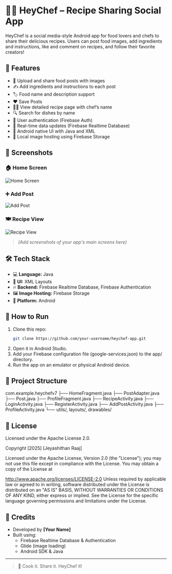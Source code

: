 # 👨‍🍳 HeyChef – Recipe Sharing Social App

HeyChef is a social media-style Android app for food lovers and chefs to share their delicious recipes. Users can post food images, add ingredients and instructions, like and comment on recipes, and follow their favorite creators!

## 🚀 Features

- 📸 Upload and share food posts with images
- ✍️ Add ingredients and instructions to each post
- 🏷️ Food name and description support
- ❤️ Save Posts
- 🧑‍🍳 View detailed recipe page with chef’s name
- 🔍 Search for dishes by name
- 🔐 User authentication (Firebase Auth)
- 🔄 Real-time data updates (Firebase Realtime Database)
- 📲 Android native UI with Java and XML
- 💾 Local image hosting using Firebase Storage

## 📸 Screenshots

### 🏠 Home Screen
![Home Screen](screenshots/home.png)

### ➕ Add Post
![Add Post](screenshots/add_post.png)

### 🍽️ Recipe View
![Recipe View](screenshots/recipe_view.png)

> _(Add screenshots of your app's main screens here)_

## 🛠 Tech Stack

- 💻 **Language:** Java  
- 🎨 **UI:** XML Layouts  
- 🔥 **Backend:** Firebase Realtime Database, Firebase Authentication  
- 🖼️ **Image Hosting:** Firebase Storage 
- 📱 **Platform:** Android  

## 🧪 How to Run

1. Clone this repo:
   ```bash
   git clone https://github.com/your-username/heychef-app.git
2. Open it in Android Studio.
3. Add your Firebase configuration file (google-services.json) to the app/ directory.
4. Run the app on an emulator or physical Android device.

## 📂 Project Structure

com.example.heychefv7
├── HomeFragment.java
├── PostAdapter.java
├── Post.java
├── ProfileFragment.java
├── RecipeActivity.java
├── LoginActivity.java
├── RegisterActivity.java
├── AddPostActivity.java
├── ProfileActivity.java
└── utils/, layouts/, drawables/

## 📄 License
Licensed under the Apache License 2.0.

Copyright [2025] [Jeyashithan Raaj]

Licensed under the Apache License, Version 2.0 (the "License");
you may not use this file except in compliance with the License.
You may obtain a copy of the License at

   http://www.apache.org/licenses/LICENSE-2.0
Unless required by applicable law or agreed to in writing, software distributed under the License is distributed on an "AS IS" BASIS, WITHOUT WARRANTIES OR CONDITIONS OF ANY KIND, either express or implied. See the License for the specific language governing permissions and limitations under the License.


## 🙌 Credits

- Developed by **[Your Name]**
- Built using:
  - Firebase Realtime Database & Authentication
  - Glide (image loading)
  - Android SDK & Java

---

> 🍳 Cook it. Share it. HeyChef it!
